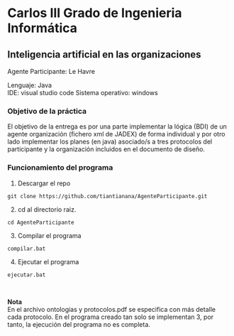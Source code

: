 # Carlos III Grado de Ingenieria Informática
## Inteligencia artificial en las organizaciones
Agente Participante: Le Havre

Lenguaje: Java <br/>
IDE: visual studio code
Sistema operativo: windows

### Objetivo de la práctica
El objetivo de la entrega es por una parte implementar la lógica (BDI) de un agente organización (fichero xml de JADEX) de forma individual y por otro lado implementar los planes (en
java) asociado/s a tres protocolos del participante y la organización incluidos en el documento de diseño.

### Funcionamiento del programa 
1. Descargar el repo <br/>
```
git clone https://github.com/tiantianana/AgenteParticipante.git
```
2. cd al directorio raiz. <br/>
```
cd AgenteParticipante
```
3. Compilar el programa <br/>
```
compilar.bat
```
4. Ejecutar el programa <br/>
```
ejecutar.bat
```
<br/>

**Nota** <br/>
En el archivo ontologias y protocolos.pdf se especifica con más detalle cada protocolo. En el programa creado tan solo se implementan 3, por tanto, 
la ejecución del programa no es completa. 

